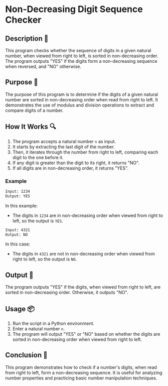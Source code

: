 # Non-Decreasing Digit Sequence Checker

## Description 📝

This program checks whether the sequence of digits in a given natural number, when viewed from right to left, is sorted in non-decreasing order.
The program outputs "YES" if the digits form a non-decreasing sequence when reversed, and "NO" otherwise.

## Purpose 🎯

The purpose of this program is to determine if the digits of a given natural number are sorted in non-decreasing order when read from right to left. It demonstrates the use of modulus and division operations to extract and compare digits of a number.

## How It Works 🔍

1. The program accepts a natural number `n` as input.
2. It starts by extracting the last digit of the number.
3. Then, it iterates through the number from right to left, comparing each digit to the one before it.
4. If any digit is greater than the digit to its right, it returns "NO".
5. If all digits are in non-decreasing order, it returns "YES".

### Example

```bash
Input: 1234
Output: YES

```

In this example:

-   The digits in `1234` are in non-decreasing order when viewed from right to left, so the output is `YES`.

```bash
Input: 4321
Output: NO

```

In this case:

-   The digits in `4321` are not in non-decreasing order when viewed from right to left, so the output is `NO`.

## Output 📜

The program outputs "YES" if the digits, when viewed from right to left, are sorted in non-decreasing order. Otherwise, it outputs "NO".

## Usage 📦

1. Run the script in a Python environment.
2. Enter a natural number `n`.
3. The program will output "YES" or "NO" based on whether the digits are sorted in non-decreasing order when viewed from right to left.

## Conclusion 🚀

This program demonstrates how to check if a number's digits, when read from right to left, form a non-decreasing sequence.
It is useful for analyzing number properties and practicing basic number manipulation techniques.
